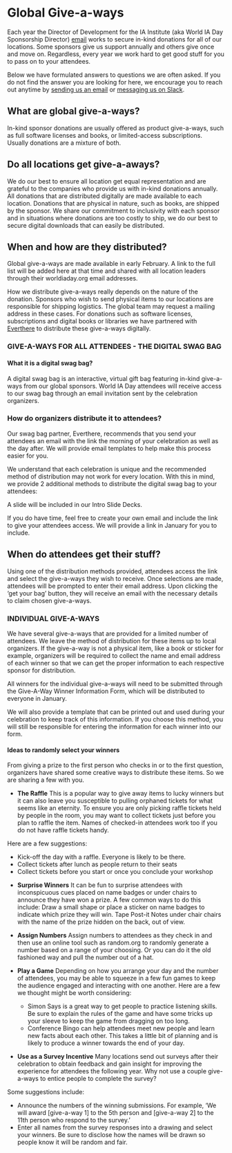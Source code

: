 # Global Give-a-ways
Each year the Director of Development for the IA Institute (aka World IA Day Sponsorship Director) [email](mailto:sponsorship@worldiaday.org) works to secure in-kind donations for all of our locations. Some sponsors give us support annually and others give once and move on. Regardless, every year we work hard to get good stuff for you to pass on to your attendees.

Below we have formulated answers to questions we are often asked. If you do not find the answer you are looking for here, we encourage you to reach out anytime by [sending us an email](mailto:global@worldiaday.org) or [messaging us on Slack](https://worldiaday.slack.com/).

## What are global give-a-ways?
In-kind sponsor donations are usually offered as product give-a-ways, such as full software licenses and books, or limited-access subscriptions. Usually donations are a mixture of both.

## Do all locations get give-a-aways?
We do our best to ensure all location get equal representation and are grateful to the companies who provide us with in-kind donations annually. All donations that are distributed digitally are made available to each location. Donations that are physical in nature, such as books, are shipped by the sponsor. We share our commitment to inclusivity with each sponsor and in situations where donations are too costly to ship, we do our best to secure digital downloads that can easily be distributed.

## When and how are they distributed?
Global give-a-ways are made available in early February. A link to the full list will be added here at that time and shared with all location leaders through their worldiaday.org email addresses.

How we distribute give-a-ways really depends on the nature of the donation. Sponsors who wish to send physical items to our locations are responsible for shipping logistics. The global team may request a mailing address in these cases. For donations such as software licenses, subscriptions and digital books or libraries we have partnered with [Everthere](https://www.everthere.co/) to distribute these give-a-ways digitally.

### GIVE-A-WAYS FOR ALL ATTENDEES - THE DIGITAL SWAG BAG

#### What it is a digital swag bag?
A digital swag bag is an interactive, virtual gift bag featuring in-kind give-a-ways from our global sponsors. World IA Day attendees will receive access to our swag bag through an email invitation sent by the celebration organizers.

### How do organizers distribute it to attendees?
Our swag bag partner, Everthere, recommends that you send your attendees an email with the link the morning of your celebration as well as the day after. We will provide email templates to help make this process easier for you.

We understand that each celebration is unique and the recommended method of distribution may not work for every location. With this in mind, we provide 2 additional methods to distribute the digital swag bag to your attendees:

A slide will be included in our Intro Slide Decks.

If you do have time, feel free to create your own email and include the link to give your attendees access. We will provide a link in January for you to include.

## When do attendees get their stuff?
Using one of the distribution methods provided, attendees access the link and select the give-a-ways they wish to receive. Once selections are made, attendees will be prompted to enter their email address. Upon clicking the ‘get your bag’ button, they will receive an email with the necessary details to claim chosen give-a-ways.

### INDIVIDUAL GIVE-A-WAYS
We have several give-a-ways that are provided for a limited number of attendees. We leave the method of distribution for these items up to local organizers. If the give-a-way is not a physical item, like a book or sticker for example, organizers will be required to collect the name and email address of each winner so that we can get the proper information to each respective sponsor for distribution.

All winners for the individual give-a-ways will need to be submitted through the  Give-A-Way Winner Information Form, which will be distributed to everyone in January.

We will also provide a template that can be printed out and used during your celebration to keep track of this information. If you choose this method, you will still be responsible for entering the information for each winner into our form.

#### Ideas to randomly select your winners
From giving a prize to the first person who checks in or to the first question, organizers have shared some creative ways to distribute these items. So we are sharing a few with you.

* **The Raffle**
This is a popular way to give away items to lucky winners but it can also leave you susceptible to pulling orphaned tickets for what seems like an eternity. To ensure you are only picking raffle tickets held by people in the room, you may want to collect tickets just before you plan to raffle the item. Names of checked-in attendees work too if you do not have raffle tickets handy.

Here are a few suggestions:
- Kick-off the day with a raffle. Everyone is likely to be there.
- Collect tickets after lunch as people return to their seats
- Collect tickets before you start or once you conclude your workshop

* **Surprise Winners**
It can be fun to surprise attendees with inconspicuous cues placed on name badges or under chairs to announce they have won a prize. A few common ways to do this include:
Draw a small shape or place a sticker on name badges to indicate which prize they will win.
Tape Post-it Notes under chair chairs with the name of the prize hidden on the back, out of view.

* **Assign Numbers**
Assign numbers to attendees as they check in and then use an online tool such as random.org to randomly generate a number based on a range of your choosing. Or you can do it the old fashioned way and pull the number out of a hat.

* **Play a Game**
Depending on how you arrange your day and the number of attendees, you may be able to squeeze in a few fun games to keep the audience engaged and interacting with one another. Here are a few we thought might be worth considering:
  * Simon Says is a great way to get people to practice listening skills. Be sure to explain the rules of the game and have some tricks up your sleeve to keep the game from dragging on too long.
  * Conference Bingo can help attendees meet new people and learn new facts about each other. This takes a little bit of planning and is likely to produce a winner towards the end of your day.

* **Use as a Survey Incentive**
Many locations send out surveys after their celebration to obtain feedback and gain insight for improving the experience for attendees the following year. Why not use a couple give-a-ways to entice people to complete the survey?

Some suggestions include:
* Announce the numbers of the winning submissions. For example, ‘We will award [give-a-way 1] to the 5th person and [give-a-way 2] to the 11th person who respond to the survey.’
* Enter all names from the survey responses into a drawing and select your winners. Be sure to disclose how the names will be drawn so people know it will be random and fair.
